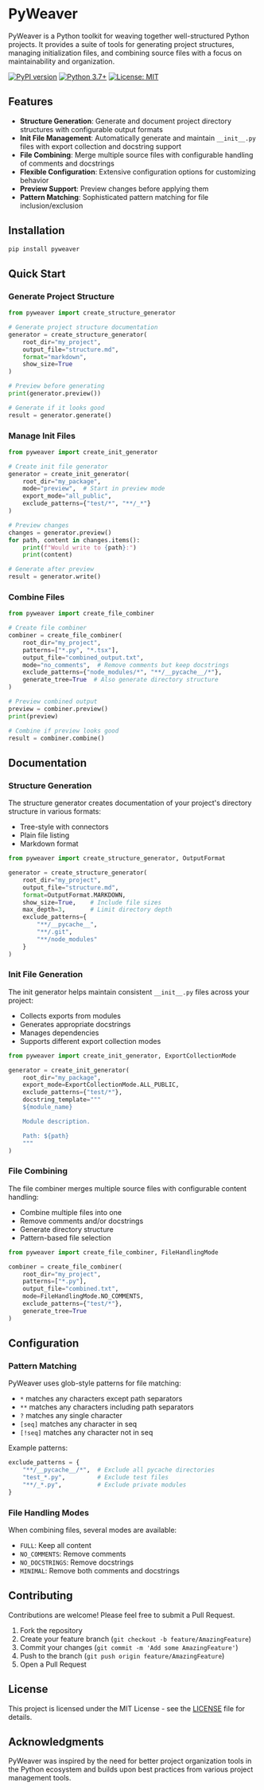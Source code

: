 # PyWeaver

PyWeaver is a Python toolkit for weaving together well-structured Python projects. It provides a suite of tools for generating project structures, managing initialization files, and combining source files with a focus on maintainability and organization.

[![PyPI version](https://badge.fury.io/py/pyweaver.svg)](https://badge.fury.io/py/pyweaver)
[![Python 3.7+](https://img.shields.io/badge/python-3.7+-blue.svg)](https://www.python.org/downloads/)
[![License: MIT](https://img.shields.io/badge/License-MIT-yellow.svg)](https://opensource.org/licenses/MIT)

## Features

- **Structure Generation**: Generate and document project directory structures with configurable output formats
- **Init File Management**: Automatically generate and maintain `__init__.py` files with export collection and docstring support
- **File Combining**: Merge multiple source files with configurable handling of comments and docstrings
- **Flexible Configuration**: Extensive configuration options for customizing behavior
- **Preview Support**: Preview changes before applying them
- **Pattern Matching**: Sophisticated pattern matching for file inclusion/exclusion

## Installation

```bash
pip install pyweaver
```

## Quick Start

### Generate Project Structure

```python
from pyweaver import create_structure_generator

# Generate project structure documentation
generator = create_structure_generator(
    root_dir="my_project",
    output_file="structure.md",
    format="markdown",
    show_size=True
)

# Preview before generating
print(generator.preview())

# Generate if it looks good
result = generator.generate()
```

### Manage Init Files

```python
from pyweaver import create_init_generator

# Create init file generator
generator = create_init_generator(
    root_dir="my_package",
    mode="preview",  # Start in preview mode
    export_mode="all_public",
    exclude_patterns={"test/*", "**/_*"}
)

# Preview changes
changes = generator.preview()
for path, content in changes.items():
    print(f"Would write to {path}:")
    print(content)

# Generate after preview
result = generator.write()
```

### Combine Files

```python
from pyweaver import create_file_combiner

# Create file combiner
combiner = create_file_combiner(
    root_dir="my_project",
    patterns=["*.py", "*.tsx"],
    output_file="combined_output.txt",
    mode="no_comments",  # Remove comments but keep docstrings
    exclude_patterns={"node_modules/*", "**/__pycache__/*"},
    generate_tree=True  # Also generate directory structure
)

# Preview combined output
preview = combiner.preview()
print(preview)

# Combine if preview looks good
result = combiner.combine()
```

## Documentation

### Structure Generation

The structure generator creates documentation of your project's directory structure in various formats:

- Tree-style with connectors
- Plain file listing
- Markdown format

```python
from pyweaver import create_structure_generator, OutputFormat

generator = create_structure_generator(
    root_dir="my_project",
    output_file="structure.md",
    format=OutputFormat.MARKDOWN,
    show_size=True,    # Include file sizes
    max_depth=3,       # Limit directory depth
    exclude_patterns={
        "**/__pycache__",
        "**/.git",
        "**/node_modules"
    }
)
```

### Init File Generation

The init generator helps maintain consistent `__init__.py` files across your project:

- Collects exports from modules
- Generates appropriate docstrings
- Manages dependencies
- Supports different export collection modes

```python
from pyweaver import create_init_generator, ExportCollectionMode

generator = create_init_generator(
    root_dir="my_package",
    export_mode=ExportCollectionMode.ALL_PUBLIC,
    exclude_patterns={"test/*"},
    docstring_template="""
    ${module_name}

    Module description.

    Path: ${path}
    """
)
```

### File Combining

The file combiner merges multiple source files with configurable content handling:

- Combine multiple files into one
- Remove comments and/or docstrings
- Generate directory structure
- Pattern-based file selection

```python
from pyweaver import create_file_combiner, FileHandlingMode

combiner = create_file_combiner(
    root_dir="my_project",
    patterns=["*.py"],
    output_file="combined.txt",
    mode=FileHandlingMode.NO_COMMENTS,
    exclude_patterns={"test/*"},
    generate_tree=True
)
```

## Configuration

### Pattern Matching

PyWeaver uses glob-style patterns for file matching:

- `*` matches any characters except path separators
- `**` matches any characters including path separators
- `?` matches any single character
- `[seq]` matches any character in seq
- `[!seq]` matches any character not in seq

Example patterns:
```python
exclude_patterns = {
    "**/__pycache__/*",  # Exclude all pycache directories
    "test_*.py",         # Exclude test files
    "**/_*.py",          # Exclude private modules
}
```

### File Handling Modes

When combining files, several modes are available:

- `FULL`: Keep all content
- `NO_COMMENTS`: Remove comments
- `NO_DOCSTRINGS`: Remove docstrings
- `MINIMAL`: Remove both comments and docstrings

## Contributing

Contributions are welcome! Please feel free to submit a Pull Request.

1. Fork the repository
2. Create your feature branch (`git checkout -b feature/AmazingFeature`)
3. Commit your changes (`git commit -m 'Add some AmazingFeature'`)
4. Push to the branch (`git push origin feature/AmazingFeature`)
5. Open a Pull Request

## License

This project is licensed under the MIT License - see the [LICENSE](LICENSE) file for details.

## Acknowledgments

PyWeaver was inspired by the need for better project organization tools in the Python ecosystem and builds upon best practices from various project management tools.